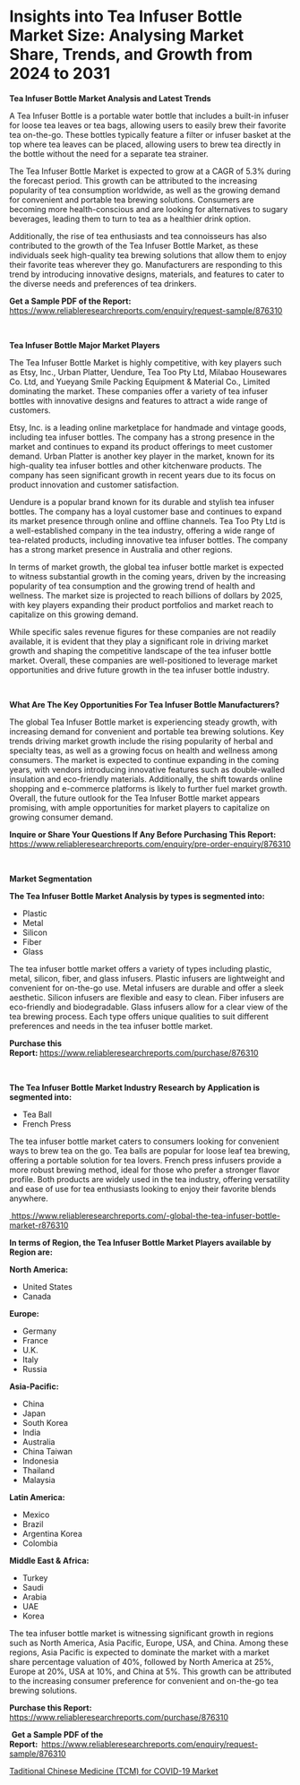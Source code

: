 <p><h1>Insights into Tea Infuser Bottle Market Size: Analysing Market Share, Trends, and Growth from 2024 to 2031</h1></p><p><strong>Tea Infuser Bottle Market Analysis and Latest Trends</strong></p>
<p><p>A Tea Infuser Bottle is a portable water bottle that includes a built-in infuser for loose tea leaves or tea bags, allowing users to easily brew their favorite tea on-the-go. These bottles typically feature a filter or infuser basket at the top where tea leaves can be placed, allowing users to brew tea directly in the bottle without the need for a separate tea strainer.</p><p>The Tea Infuser Bottle Market is expected to grow at a CAGR of 5.3% during the forecast period. This growth can be attributed to the increasing popularity of tea consumption worldwide, as well as the growing demand for convenient and portable tea brewing solutions. Consumers are becoming more health-conscious and are looking for alternatives to sugary beverages, leading them to turn to tea as a healthier drink option.</p><p>Additionally, the rise of tea enthusiasts and tea connoisseurs has also contributed to the growth of the Tea Infuser Bottle Market, as these individuals seek high-quality tea brewing solutions that allow them to enjoy their favorite teas wherever they go. Manufacturers are responding to this trend by introducing innovative designs, materials, and features to cater to the diverse needs and preferences of tea drinkers.</p></p>
<p><strong>Get a Sample PDF of the Report:&nbsp;</strong> <a href="https://www.reliableresearchreports.com/enquiry/request-sample/876310">https://www.reliableresearchreports.com/enquiry/request-sample/876310</a></p>
<p>&nbsp;</p>
<p><strong>Tea Infuser Bottle Major Market Players</strong></p>
<p><p>The Tea Infuser Bottle Market is highly competitive, with key players such as Etsy, Inc., Urban Platter, Uendure, Tea Too Pty Ltd, Milabao Housewares Co. Ltd, and Yueyang Smile Packing Equipment & Material Co., Limited dominating the market. These companies offer a variety of tea infuser bottles with innovative designs and features to attract a wide range of customers.</p><p>Etsy, Inc. is a leading online marketplace for handmade and vintage goods, including tea infuser bottles. The company has a strong presence in the market and continues to expand its product offerings to meet customer demand. Urban Platter is another key player in the market, known for its high-quality tea infuser bottles and other kitchenware products. The company has seen significant growth in recent years due to its focus on product innovation and customer satisfaction.</p><p>Uendure is a popular brand known for its durable and stylish tea infuser bottles. The company has a loyal customer base and continues to expand its market presence through online and offline channels. Tea Too Pty Ltd is a well-established company in the tea industry, offering a wide range of tea-related products, including innovative tea infuser bottles. The company has a strong market presence in Australia and other regions.</p><p>In terms of market growth, the global tea infuser bottle market is expected to witness substantial growth in the coming years, driven by the increasing popularity of tea consumption and the growing trend of health and wellness. The market size is projected to reach billions of dollars by 2025, with key players expanding their product portfolios and market reach to capitalize on this growing demand.</p><p>While specific sales revenue figures for these companies are not readily available, it is evident that they play a significant role in driving market growth and shaping the competitive landscape of the tea infuser bottle market. Overall, these companies are well-positioned to leverage market opportunities and drive future growth in the tea infuser bottle industry.</p></p>
<p>&nbsp;</p>
<p><strong>What Are The Key Opportunities For Tea Infuser Bottle Manufacturers?</strong></p>
<p><p>The global Tea Infuser Bottle market is experiencing steady growth, with increasing demand for convenient and portable tea brewing solutions. Key trends driving market growth include the rising popularity of herbal and specialty teas, as well as a growing focus on health and wellness among consumers. The market is expected to continue expanding in the coming years, with vendors introducing innovative features such as double-walled insulation and eco-friendly materials. Additionally, the shift towards online shopping and e-commerce platforms is likely to further fuel market growth. Overall, the future outlook for the Tea Infuser Bottle market appears promising, with ample opportunities for market players to capitalize on growing consumer demand.</p></p>
<p><strong>Inquire or Share Your Questions If Any Before Purchasing This Report:</strong> <a href="https://www.reliableresearchreports.com/enquiry/pre-order-enquiry/876310">https://www.reliableresearchreports.com/enquiry/pre-order-enquiry/876310</a></p>
<p>&nbsp;</p>
<p><strong>Market Segmentation</strong></p>
<p><strong>The Tea Infuser Bottle Market Analysis by types is segmented into:</strong></p>
<p><ul><li>Plastic</li><li>Metal</li><li>Silicon</li><li>Fiber</li><li>Glass</li></ul></p>
<p><p>The tea infuser bottle market offers a variety of types including plastic, metal, silicon, fiber, and glass infusers. Plastic infusers are lightweight and convenient for on-the-go use. Metal infusers are durable and offer a sleek aesthetic. Silicon infusers are flexible and easy to clean. Fiber infusers are eco-friendly and biodegradable. Glass infusers allow for a clear view of the tea brewing process. Each type offers unique qualities to suit different preferences and needs in the tea infuser bottle market.</p></p>
<p><strong>Purchase this Report:&nbsp;</strong><a href="https://www.reliableresearchreports.com/purchase/876310">https://www.reliableresearchreports.com/purchase/876310</a></p>
<p>&nbsp;</p>
<p><strong>The Tea Infuser Bottle Market Industry Research by Application is segmented into:</strong></p>
<p><ul><li>Tea Ball</li><li>French Press</li></ul></p>
<p><p>The tea infuser bottle market caters to consumers looking for convenient ways to brew tea on the go. Tea balls are popular for loose leaf tea brewing, offering a portable solution for tea lovers. French press infusers provide a more robust brewing method, ideal for those who prefer a stronger flavor profile. Both products are widely used in the tea industry, offering versatility and ease of use for tea enthusiasts looking to enjoy their favorite blends anywhere.</p></p>
<p><a href="https://www.reliableresearchreports.com/-global-the-tea-infuser-bottle-market-r876310">&nbsp;https://www.reliableresearchreports.com/-global-the-tea-infuser-bottle-market-r876310</a></p>
<p><strong>In terms of Region, the Tea Infuser Bottle Market Players available by Region are:</strong></p>
<p>
    <p> <strong> North America: </strong>
        <ul>
            <li>United States</li>
            <li>Canada</li>
        </ul>
        </p> 
    <p> <strong> Europe: </strong>
        <ul>
            <li>Germany</li>
            <li>France</li>
            <li>U.K.</li>
            <li>Italy</li>
            <li>Russia</li>
        </ul>
        </p> 
    <p> <strong> Asia-Pacific: </strong>
        <ul>
            <li>China</li>
            <li>Japan</li>
            <li>South Korea</li>
            <li>India</li>
            <li>Australia</li>
            <li>China Taiwan</li>
            <li>Indonesia</li>
            <li>Thailand</li>
            <li>Malaysia</li>
        </ul>
        </p> 
    <p> <strong> Latin America: </strong>
        <ul>
            <li>Mexico</li>
            <li>Brazil</li>
            <li>Argentina Korea</li>
            <li>Colombia</li>
        </ul>
        </p> 
    <p> <strong> Middle East & Africa: </strong>
        <ul>
            <li>Turkey</li>
            <li>Saudi</li>
            <li>Arabia</li>
            <li>UAE</li>
            <li>Korea</li>
        </ul>
    </p>
    </p>
<p><p>The tea infuser bottle market is witnessing significant growth in regions such as North America, Asia Pacific, Europe, USA, and China. Among these regions, Asia Pacific is expected to dominate the market with a market share percentage valuation of 40%, followed by North America at 25%, Europe at 20%, USA at 10%, and China at 5%. This growth can be attributed to the increasing consumer preference for convenient and on-the-go tea brewing solutions.</p></p>
<p><strong>Purchase this Report: </strong><a href="https://www.reliableresearchreports.com/purchase/876310">https://www.reliableresearchreports.com/purchase/876310</a></p>
<p>&nbsp;<strong>Get a Sample PDF of the Report:&nbsp;&nbsp;</strong><a href="https://www.reliableresearchreports.com/enquiry/request-sample/876310">https://www.reliableresearchreports.com/enquiry/request-sample/876310</a></p>
<p><strong></strong></p>
<p><p><a href="https://github.com/ElmoRunolfsson2023/Market-Research-Report-List-1/blob/main/taditional-chinese-medicine-tcm-for-covid-19-market.md">Taditional Chinese Medicine (TCM) for COVID-19 Market</a></p></p>